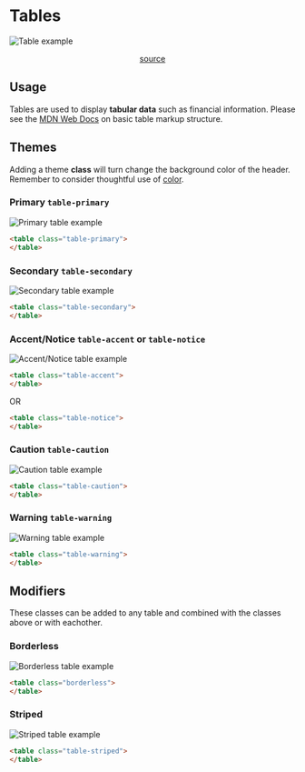 # Tables

![Table example](/linear/table.png)

<p style="text-align: center;">
<a href="https://github.com/UAB-IT/linear/blob/master/src/scss/02-base/_tables.scss" target="_blank">source</a>
</p>

## Usage

Tables are used to display **tabular data** such as financial information. Please see the [MDN Web Docs]() on basic table markup structure.

## Themes

Adding a theme **class** will turn change the background color of the header. Remember to consider thoughtful use of [color](/linear/principals/color.html).

### Primary `table-primary`

![Primary table example](/linear/table-primary.png)

```html
<table class="table-primary">
</table>
```

### Secondary `table-secondary`

![Secondary table example](/linear/table-secondary.png)

```html
<table class="table-secondary">
</table>
```

### Accent/Notice `table-accent` or `table-notice`

![Accent/Notice table example](/linear/table-accent.png)

```html
<table class="table-accent">
</table>
```

OR

```html
<table class="table-notice">
</table>
```

### Caution `table-caution`

![Caution table example](/linear/table-caution.png)

```html
<table class="table-caution">
</table>
```

### Warning `table-warning`

![Warning table example](/linear/table-warning.png)

```html
<table class="table-warning">
</table>
```

## Modifiers

These classes can be added to any table and combined with the classes above or with eachother.

### Borderless

![Borderless table example](/linear/table-borderless.png)

```html
<table class="borderless">
</table>
```

### Striped

![Striped table example](/linear/table-striped.png)

```html
<table class="table-striped">
</table>
```
